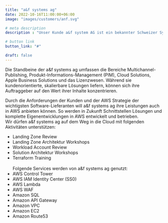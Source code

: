 ```yaml
---
title: "a&f systems ag"
date: 2022-10-16T11:00:00+06:00
image: "images/customers/anf.svg"

# meta description
description : "Unser Kunde a&f system AG ist ein bekannter Schweizer Systemintegrator für innovative Publishing-Software und nachhaltige Business-IT-Lösungen."

# button link
button_link: "#"

draft: false
---
```


Die Standbeine der a&f systems ag umfassen die Bereiche Multichannel-Publishing, Produkt-Informations-Management (PIM), Cloud Solutions, Apple Business Solutions und das Lizenzwesen. Während sie kundenorientierte, skalierbare Lösungen liefern, können sich ihre Auftraggeber auf den Wert ihrer Inhalte konzentrieren.

Durch die Anforderungen der Kunden und der AWS Strategie der wichtigsten Software-Lieferanten will a&f systems ag ihre Leistungen auch in AWS anbieten können. So werden in Zukunft Schnittstellen Lösungen und komplette Eigenentwicklungen in AWS entwickelt und betrieben.</br>
Wir dürfen a&f systems ag auf dem Weg in die Cloud mit folgenden Aktivitäten unterstützen:
* Landing Zone Review
* Landing Zone Architektur Workshops
* Workload Account Review
* Solution Architektur Workshops
* Terraform Training
</br><br> 
Folgende Services werden von a&f systems ag genutzt:
* AWS Control Tower
* AWS IAM Identity Center (SS0)
* AWS Lambda
* AWS WAF
* Amazon SQL
* Amazon API Gateway
* Amazon VPC
* Amazon EC2
* Amazon Route53 
